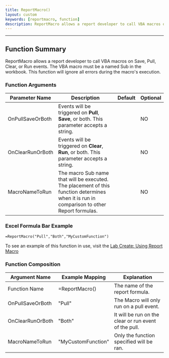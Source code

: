 ```yaml
---
title: ReportMacro()
layout: custom
keywords: [reportmacro, function]
description: ReportMacro allows a report developer to call VBA macros on Save, Pull, Clear, or Run events. 
---
```

* * *

##  Function Summary 
ReportMacro allows a report developer to call VBA macros on Save, Pull, Clear, or Run events. The VBA macro must be a named Sub in the workbook. This function will ignore all errors during the macro's execution. 

###  Function Arguments   
  
| Parameter Name   | Description                                                                               | Default | Optional |
| ---------------- | ----------------------------------------------------------------------------------------- | ------- | -------- |
| OnPullSaveOrBoth | Events will be triggered on **Pull**, **Save**, or both. This parameter accepts a string. |         | NO       |
| OnClearRunOrBoth | Events will be triggered on **Clear**, **Run**, or both. This parameter accepts a string. |         | NO       |
| MacroNameToRun | The macro Sub name that will be executed. The placement of this function determines when it is run in comparison to other Report formulas. | | NO |

### Excel Formula Bar Example
```Excel
=ReportMacro("Pull","Both","MyCustomFunction")
```

To see an example of this function in use, visit the [Lab Create: Using Report Macro](/wGetStarted/L-Create-ReportMacro.html)

###  Function Composition   

| Argument Name    | Example Mapping    | Explanation                                           |
| ---------------- | ------------------ | ----------------------------------------------------- |
| Function Name    | =ReportMacro()     | The name of the report formula.                       |
| OnPullSaveOrBoth | "Pull"             | The Macro will only run on a pull event.              |
| OnClearRunOrBoth | "Both"             | It will be run on the clear or run event of the pull. |
| MacroNameToRun   | "MyCustomFunction" | Only the function specified will be ran.              |

